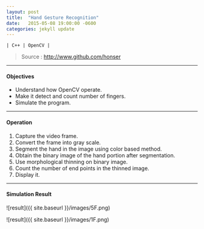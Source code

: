 ```yaml
---
layout: post
title:  "Hand Gesture Recognition"
date:   2015-05-08 19:00:00 -0600
categories: jekyll update
---
```

	| C++ | OpenCV |

>Source : <http://www.github.com/honser>  


--- 
#### Objectives
- Understand how OpenCV operate.
- Make it detect and count number of fingers.
- Simulate the program.
&nbsp;


---
#### Operation
1. Capture the video frame.
2. Convert the frame into gray scale.
3. Segment the hand in the image using color based method.
4. Obtain the binary image of the hand portion after segmentation.
5. Use morphological thinning on binary image.
6. Count the number of end points in the thinned image.
7. Display it.
&nbsp;

---
#### Simulation Result  

![result]({{ site.baseurl }}/images/5F.png)

![result]({{ site.baseurl }}/images/1F.png)
